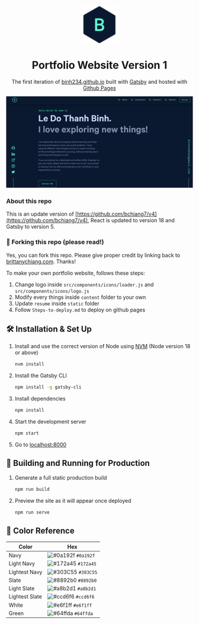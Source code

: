 <div align="center">
  <img alt="Logo" src="src/images/logo.png" width="100" />
</div>
<h1 align="center">
  Portfolio Website Version 1
</h1>
<p align="center">
  The first iteration of <a href="https://binh234.github.io/" target="_blank">binh234.github.io</a> built with <a href="https://www.gatsbyjs.org/" target="_blank">Gatsby</a> and hosted with <a href="https://pages.github.com/" target="_blank">Github Pages</a>
</p>

<div align="center">
  <img alt="Demo" src="src/images/demo.png" />
</div>

### About this repo
This is an update version of [https://github.com/bchiang7/v4](https://github.com/bchiang7/v4), React is updated to version 18 and Gatsby to version 5.

### 🚨 Forking this repo (please read!)

Yes, you can fork this repo. Please give proper credit by linking back to [brittanychiang.com](https://brittanychiang.com). Thanks!

To make your own portfolio website, follows these steps:

1. Change logo inside `src/components/icons/loader.js` and `src/components/icons/logo.js`
2. Modify every things inside `content` folder to your own
3. Update `resume` inside `static` folder
4. Follow `Steps-to-deploy.md` to deploy on github pages

## 🛠 Installation & Set Up

1. Install and use the correct version of Node using [NVM](https://github.com/nvm-sh/nvm) (Node version 18 or above)

   ```sh
   nvm install
   ```

2. Install the Gatsby CLI

   ```sh
   npm install -g gatsby-cli
   ```

3. Install dependencies

   ```sh
   npm install
   ```

4. Start the development server

   ```sh
   npm start
   ```

5. Go to [localhost:8000](http://localhost:8000)
## 🚀 Building and Running for Production

1. Generate a full static production build

   ```sh
   npm run build
   ```

1. Preview the site as it will appear once deployed

   ```sh
   npm run serve
   ```

## 🎨 Color Reference

| Color          | Hex                                                                |
| -------------- | ------------------------------------------------------------------ |
| Navy           | ![#0a192f](https://via.placeholder.com/10/0a192f?text=+) `#0a192f` |
| Light Navy     | ![#172a45](https://via.placeholder.com/10/0a192f?text=+) `#172a45` |
| Lightest Navy  | ![#303C55](https://via.placeholder.com/10/303C55?text=+) `#303C55` |
| Slate          | ![#8892b0](https://via.placeholder.com/10/8892b0?text=+) `#8892b0` |
| Light Slate    | ![#a8b2d1](https://via.placeholder.com/10/a8b2d1?text=+) `#a8b2d1` |
| Lightest Slate | ![#ccd6f6](https://via.placeholder.com/10/ccd6f6?text=+) `#ccd6f6` |
| White          | ![#e6f1ff](https://via.placeholder.com/10/e6f1ff?text=+) `#e6f1ff` |
| Green          | ![#64ffda](https://via.placeholder.com/10/64ffda?text=+) `#64ffda` |
